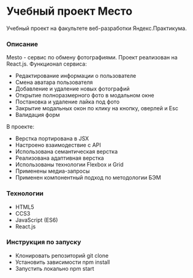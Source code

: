# Учебный проект Место

Учебный проект на факультете веб-разработки Яндекс.Практикума.

### Описание

Mesto - сервис по обмену фотографиями. Проект реализован на React.js. Функционал сервиса:

- Редактирование информации о пользователе
- Смена аватара пользователя
- Добавление и удаление новых фотографий
- Открытие полноразмерного фото в модальном окне
- Постановка и удаление лайка под фото
- Закрытие модальных окон по клику на кнопку, оверлей и Esc
- Валидация форм

В проекте:

- Верстка портирована в JSX
- Настроено взаимодествие с API
- Использована семантическая верстка
- Реализована адаптивная верстка
- Использованы технологии Flexbox и Grid
- Применены медиа-запросы
- Применен компонентный подход по методологии БЭМ

### Технологии

- HTML5
- CCS3
- JavaScript (ES6)
- React.js

### Инструкция по запуску

- Клонировать репозиторий git clone
- Установить зависимости npm install
- Запустить локально npm start
